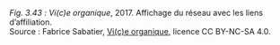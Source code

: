 *Fig. 3.43 :* *Vi(c)e organique*, 2017. Affichage du réseau avec les liens d’affiliation.  
Source : Fabrice Sabatier, [Vi(c)e organique](https://www.viceorganique.com), licence CC BY-NC-SA 4.0.